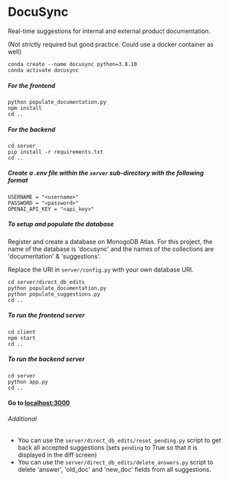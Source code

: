 # DocuSync
Real-time suggestions for internal and external product documentation.

(Not strictly required but good practice. Could use a docker container as well)
```
conda create --name docusync python=3.8.10
conda activate docusync
```

##### For the frontend
```
python populate_documentation.py
npm install
cd ..
```

##### For the backend
```
cd server
pip install -r requirements.txt
cd ..
```

##### Create a .env file within the `server` sub-directory with the following format
```
USERNAME = "<username>"
PASSWORD = "<password>"
OPENAI_API_KEY = "<api_key>"
```

##### To setup and populate the database

Register and create a database on MonogoDB Atlas. For this project, the name of the database is 'docusync' and the names of the collections are 'documentation' & 'suggestions'.

Replace the URI in `server/config.py` with your own database URI.

```
cd server/direct_db_edits
python populate_documentation.py
python populate_suggestions.py
cd ..
```

##### To run the frontend server
```
cd client
npm start
cd ..
```

##### To run the backend server
```
cd server
python app.py
cd ..
```

#### Go to [localhost:3000](http://localhost:3000/)


###### Additional
- You can use the `server/direct_db_edits/reset_pending.py` script to get back all accepted suggestions (sets `pending` to True so that it is displayed in the diff screen)
- You can use the `server/direct_db_edits/delete_answers.py` script to delete 'answer', 'old_doc' and 'new_doc' fields from all suggestions.
